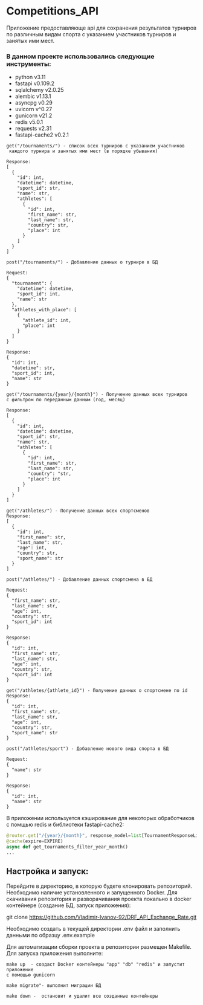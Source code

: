 # Competitions_API

Приложение предоставляюще api для сохранения результатов турниров по различным видам спорта с 
указанием участников турниров и занятых ими мест.

### В данном проекте использовались следующие инструменты:

- python v3.11
- fastapi v0.109.2
- sqlalchemy v2.0.25
- alembic v1.13.1
- asyncpg v0.29
- uvicorn v^0.27
- gunicorn v21.2
- redis v5.0.1
- requests v2.31
- fastapi-cache2 v0.2.1

```
get("/tournaments/") - список всех турниров c указанием участников 
 каждого турнира и занятых ими мест (в порядке убывания)

Response:
[
  {
    "id": int,
    "datetime": datetime,
    "sport_id": str,
    "name": str,
    "athletes": [
      {
        "id": int,
        "first_name": str,
        "last_name": str,
        "country": str,
        "place": int
      }
    ]
  }
]
```

```
post("/tournaments/") - Добавление данных о турнире в БД

Request: 
{
  "tournament": {
    "datetime": datetime,
    "sport_id": int,
    "name": str
  },
  "athletes_with_place": [
    {
      "athlete_id": int,
      "place": int
    }
  ]
}

Response:
{
  "id": int,
  "datetime": str,
  "sport_id": int,
  "name": str
}
```

```
get("/tournaments/{year}/{month}") - Получение данных всех турниров 
с фильтром по переданным данным (год, месяц)

Response:
[
  {
    "id": int,
    "datetime": datetime,
    "sport_id": str,
    "name": str,
    "athletes": [
      {
        "id": int,
        "first_name": str,
        "last_name": str,
        "country": "str,
        "place": int
      }
    ]
  }
]
```

```
get("/athletes/") - Получение данных всех спортсменов
Response:
[
  {
    "id": int,
    "first_name": str,
    "last_name": str,
    "age": int,
    "country": str,
    "sport_name": str
  }
]
```

```
post("/athletes/") - Добавление данных спортсмена в БД

Request: 
{
  "first_name": str,
  "last_name": str,
  "age": int,
  "country": str,
  "sport_id": int
}
        
Response:
{
  "id": int,
  "first_name": str,
  "last_name": str,
  "age": int,
  "country": str,
  "sport_id": int
}
```

```
get("/athletes/{athlete_id}") - Получение данных о спортсмене по id
Response:
{
  "id": int,
  "first_name": str,
  "last_name": str,
  "age": int,
  "country": str,
  "sport_name": str
}
```

```
post("/athletes/sport") - Добавление нового вида спорта в БД

Request: 
{
  "name": str
}
        
Response:
{
  "id": int,
  "name": str
}
```

В приложении используется кэширование для некоторых обработчиков с помщью redis и библиотеки 
fastapi-cache2:
```python
@router.get("/{year}/{month}", response_model=list[TournamentResponseList])
@cache(expire=EXPIRE)
async def get_tournaments_filter_year_month()
...
```

## Настройка и запуск:

Перейдите в директорию, в которую будете клонировать репозиторий. 
Необходимо наличие установленного и запущенного Docker.
Для скачивания репозитория и разворачивания проекта локально в docker контейнере 
(создание БД, запуск приложения):

git clone https://github.com/Vladimir-Ivanov-92/DRF_API_Exchange_Rate.git

Необходимо создать в текущей директории .env файл 
и заполнить данными по образцу .env.example

Для автоматизации сборки проекта в репозитории размещен Makefile. Для запуска приложения
выполните: 

```
make up  - создаст Docker контейнеры "app" "db" "redis" и запустит приложение 
с помощью gunicorn

make migrate"- выполнит миграции БД

make down -  остановит и удалит все созданные контейнеры
```